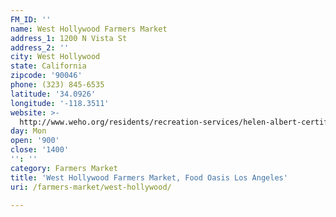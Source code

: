 ```yaml
---
FM_ID: ''
name: West Hollywood Farmers Market
address_1: 1200 N Vista St
address_2: ''
city: West Hollywood
state: California
zipcode: '90046'
phone: (323) 845-6535
latitude: '34.0926'
longitude: '-118.3511'
website: >-
  http://www.weho.org/residents/recreation-services/helen-albert-certified-farmers-market
day: Mon
open: '900'
close: '1400'
'': ''
category: Farmers Market
title: 'West Hollywood Farmers Market, Food Oasis Los Angeles'
uri: /farmers-market/west-hollywood/

---
```

